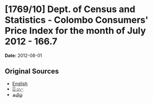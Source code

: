 # [1769/10] Dept. of Census and Statistics - Colombo Consumers' Price Index for the month of July 2012 - 166.7

**Date:** 2012-08-01

## Original Sources

- [English](https://documents.gov.lk/view/extra-gazettes/2012/8/1769-10_E.pdf)
- [සිංහල](https://documents.gov.lk/view/extra-gazettes/2012/8/1769-10_S.pdf)
- [தமிழ்](https://documents.gov.lk/view/extra-gazettes/2012/8/1769-10_T.pdf)
